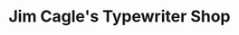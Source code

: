 ---
title: "Jim Cagle's Typewriter Shop"
url: /junction-city/jim-cagles-typewriter-shop/
shop: doityourself
---